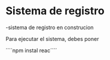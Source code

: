 <h1>Sistema de registro</h1>


-sistema de registro en construcion 

Para ejecutar el sistema, debes poner

´´´´npm instal reac´´´´
